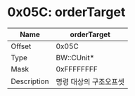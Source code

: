 # 0x05C: orderTarget

| Name | orderTarget |
| ----| ------------ |
| Offset | 0x05C |
| Type | BW::CUnit* |
| Mask | 0xFFFFFFFF |
| Description | 명령 대상의 구조오프셋 |<br>

